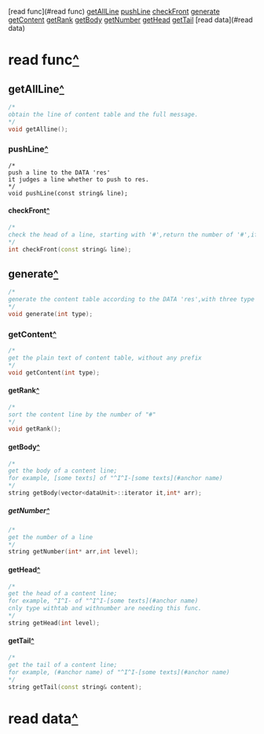 [read func](#read func)
[getAllLine](#getAllLine)
[pushLine](#pushLine)
[checkFront](#checkFront)
[generate](#generate)
[getContent](#getContent)
[getRank](#getRank)
[getBody](#getBody)
[getNumber](#getNumber)
[getHead](#getHead)
[getTail](#getTail)
[read data](#read data)
# read func<a href="#getAllLine">^</a>
## getAllLine<a href="#getAllLine">^</a>
```C++
/*
obtain the line of content table and the full message.
*/
void getAlline();
```
### pushLine<a href="#getAllLine">^</a>
```
/*
push a line to the DATA 'res'
it judges a line whether to push to res.
*/
void pushLine(const string& line);
```
#### checkFront<a href="#getAllLine">^</a>
```C++
/*
check the head of a line, starting with '#',return the number of '#',if not, return std::string::npos;
*/
int checkFront(const string& line);
```

## generate<a href="#getAllLine">^</a>
```C++
/*
generate the content table according to the DATA 'res',with three type
*/
void generate(int type);
```

### getContent<a href="#getAllLine">^</a>
```C++
/*
get the plain text of content table, without any prefix
*/
void getContent(int type);
```

#### getRank<a href="#getAllLine">^</a>
```C++
/*
sort the content line by the number of "#"
*/
void getRank();
```

#### getBody<a href="#getAllLine">^</a>
```C++
/*
get the body of a content line;
for example, [some texts] of "^I^I-[some texts](#anchor name)
*/
string getBody(vector<dataUnit>::iterator it,int* arr);
```
##### getNumber<a href="#getAllLine">^</a>
```C++
/*
get the number of a line
*/
string getNumber(int* arr,int level);
```

#### getHead<a href="#getAllLine">^</a>
```C++
/*
get the head of a content line;
for example, ^I^I- of "^I^I-[some texts](#anchor name)
cnly type withtab and withnumber are needing this func.
*/
string getHead(int level);
```

#### getTail<a href="#getAllLine">^</a>
```C++
/*
get the tail of a content line;
for example, (#anchor name) of "^I^I-[some texts](#anchor name)
*/
string getTail(const string& content);
```

# read data<a href="#getAllLine">^</a>
